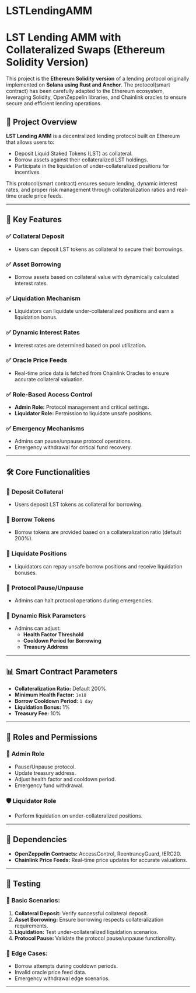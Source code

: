 # LSTLendingAMM
#  **LST Lending AMM with Collateralized Swaps (Ethereum Solidity Version)**

This project is the **Ethereum Solidity version** of a lending protocol originally implemented on **Solana using Rust and Anchor**. The protocol(smart contract) has been carefully adapted to the Ethereum ecosystem, leveraging Solidity, OpenZeppelin libraries, and Chainlink oracles to ensure secure and efficient lending operations.

## 🚀 **Project Overview**

**LST Lending AMM** is a decentralized lending protocol built on Ethereum that allows users to:
- Deposit Liquid Staked Tokens (LST) as collateral.
- Borrow assets against their collateralized LST holdings.
- Participate in the liquidation of under-collateralized positions for incentives.

This protocol(smart contract) ensures secure lending, dynamic interest rates, and proper risk management through collateralization ratios and real-time oracle price feeds.

---

## 📝 **Key Features**

### ✅ **Collateral Deposit**
- Users can deposit LST tokens as collateral to secure their borrowings.

### ✅ **Asset Borrowing**
- Borrow assets based on collateral value with dynamically calculated interest rates.

### ✅ **Liquidation Mechanism**
- Liquidators can liquidate under-collateralized positions and earn a liquidation bonus.

### ✅ **Dynamic Interest Rates**
- Interest rates are determined based on pool utilization.

### ✅ **Oracle Price Feeds**
- Real-time price data is fetched from Chainlink Oracles to ensure accurate collateral valuation.

### ✅ **Role-Based Access Control**
- **Admin Role:** Protocol management and critical settings.
- **Liquidator Role:** Permission to liquidate unsafe positions.

### ✅ **Emergency Mechanisms**
- Admins can pause/unpause protocol operations.
- Emergency withdrawal for critical fund recovery.

---

## 🛠️ **Core Functionalities**

### 🔹 **Deposit Collateral**
- Users deposit LST tokens as collateral for borrowing.

### 🔹 **Borrow Tokens**
- Borrow tokens are provided based on a collateralization ratio (default 200%).

### 🔹 **Liquidate Positions**
- Liquidators can repay unsafe borrow positions and receive liquidation bonuses.

### 🔹 **Protocol Pause/Unpause**
- Admins can halt protocol operations during emergencies.

### 🔹 **Dynamic Risk Parameters**
- Admins can adjust:
  - **Health Factor Threshold**
  - **Cooldown Period for Borrowing**
  - **Treasury Address**

---

## 📊 **Smart Contract Parameters**

- **Collateralization Ratio:** Default 200%  
- **Minimum Health Factor:** `1e18`  
- **Borrow Cooldown Period:** `1 day`  
- **Liquidation Bonus:** 1%  
- **Treasury Fee:** 10%  

---

## 🔑 **Roles and Permissions**

### 👑 **Admin Role**
- Pause/Unpause protocol.
- Update treasury address.
- Adjust health factor and cooldown period.
- Emergency fund withdrawal.

### 🛡️ **Liquidator Role**
- Perform liquidation on under-collateralized positions.

---

## 🔗 **Dependencies**

- **OpenZeppelin Contracts:** AccessControl, ReentrancyGuard, IERC20.
- **Chainlink Price Feeds:** Real-time price updates for accurate valuations.

---

## 🧪 **Testing**

### 📌 **Basic Scenarios:**
1. **Collateral Deposit:** Verify successful collateral deposit.
2. **Asset Borrowing:** Ensure borrowing respects collateralization requirements.
3. **Liquidation:** Test under-collateralized liquidation scenarios.
4. **Protocol Pause:** Validate the protocol pause/unpause functionality.

### 📌 **Edge Cases:**
- Borrow attempts during cooldown periods.
- Invalid oracle price feed data.
- Emergency withdrawal edge scenarios.

---
